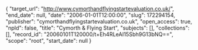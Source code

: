 {
  "target_url": "http://www.cymorthandflyingstartevaluation.co.uk/", 
  "end_date": null, 
  "date": "2006-01-01T12:00:00", 
  "slug": 172294154, 
  "publisher": "cymorthandflyingstartevaluation.co.uk", 
  "open_access": true, 
  "npld": false, 
  "title": "Cymorth & Flying Start", 
  "subjects": [], 
  "collections": [], 
  "record_id": "20060101T120000/t+Eh4RLeAI15Sbh9G13bNQ==", 
  "scope": "root", 
  "start_date": null
}


